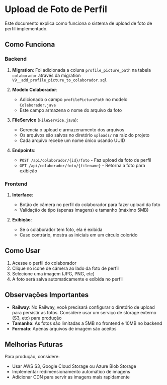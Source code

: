 # Upload de Foto de Perfil

Este documento explica como funciona o sistema de upload de foto de perfil implementado.

## Como Funciona

### Backend

1. **Migration**: Foi adicionada a coluna `profile_picture_path` na tabela `colaborador` através da migration `V9__add_profile_picture_to_colaborador.sql`

2. **Modelo Colaborador**: 
   - Adicionado o campo `profilePicturePath` no modelo `Colaborador.java`
   - Este campo armazena o nome do arquivo da foto

3. **FileService** (`FileService.java`):
   - Gerencia o upload e armazenamento dos arquivos
   - Os arquivos são salvos no diretório `uploads/` na raiz do projeto
   - Cada arquivo recebe um nome único usando UUID

4. **Endpoints**:
   - `POST /api/colaborador/{id}/foto` - Faz upload da foto de perfil
   - `GET /api/colaborador/foto/{filename}` - Retorna a foto para exibição

### Frontend

1. **Interface**: 
   - Botão de câmera no perfil do colaborador para fazer upload da foto
   - Validação de tipo (apenas imagens) e tamanho (máximo 5MB)

2. **Exibição**: 
   - Se o colaborador tem foto, ela é exibida
   - Caso contrário, mostra as iniciais em um círculo colorido

## Como Usar

1. Acesse o perfil do colaborador
2. Clique no ícone de câmera ao lado da foto de perfil
3. Selecione uma imagem (JPG, PNG, etc)
4. A foto será salva automaticamente e exibida no perfil

## Observações Importantes

- **Railway**: No Railway, você precisará configurar o diretório de upload para persistir as fotos. Considere usar um serviço de storage externo (S3, etc) para produção
- **Tamanho**: As fotos são limitadas a 5MB no frontend e 10MB no backend
- **Formato**: Apenas arquivos de imagem são aceitos

## Melhorias Futuras

Para produção, considere:
- Usar AWS S3, Google Cloud Storage ou Azure Blob Storage
- Implementar redimensionamento automático de imagens
- Adicionar CDN para servir as imagens mais rapidamente

